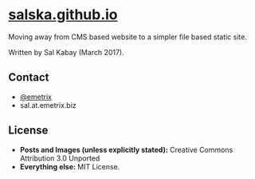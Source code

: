 [salska.github.io](http://emetrix.biz)
===================

Moving away from CMS based website to a simpler file based static site. 

Written by Sal Kabay (March 2017).

Contact
-------

* [@emetrix](http://twitter.com/emetrix)
* sal.at.emetrix.biz

License
-------
* **Posts and Images (unless explicitly stated):** Creative Commons Attribution 3.0 Unported
* **Everything else:** MIT License.
